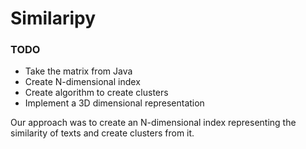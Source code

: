 # Similaripy

### TODO
- Take the matrix from Java
- Create N-dimensional index
- Create algorithm to create clusters
- Implement a 3D dimensional representation


Our approach was to create an N-dimensional index representing the similarity of texts and create clusters from it. 

